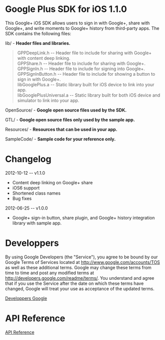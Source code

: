 Google Plus SDK for iOS 1.1.0
=============================

This Google+ iOS SDK allows users to sign in with Google+, share with Google+,
and write moments to Google+ history from third-party apps. The SDK contains the
following files:

lib/ - <b>Header files and libraries.</b>
> GPPDeepLink.h -- Header file to include for sharing with Google+ with content
                   deep linking.<br />
> GPPShare.h -- Header file to include for sharing with Google+.<br />
> GPPSignIn.h -- Header file to include for signing into Google+.<br />
> GPPSignInButton.h -- Header file to include for showing a button to
                       sign in with Google+.<br />
> libGooglePlus.a -- Static library built for iOS device to link into your app.<br />
> libGooglePlusUniversal.a -- Static library built for both iOS device and
                              simulator to link into your app.<br />

OpenSource/ - <b>Google open source files used by the SDK.</b>

GTL/ - <b>Google open source files only used by the sample app.</b>

Resources/ - <b>Resources that can be used in your app.</b>

SampleCode/ - <b>Sample code for your reference only.</b>



Changelog
=============================

2012-10-12  -- v1.1.0
- Content deep linking on Google+ share
- iOS6 support
- Shortened class names
- Bug fixes

2012-06-25  -- v1.0.0
- Google+ sign-in button, share plugin, and Google+ history integration library
  with sample app.


Developpers 
=============================

By using Google Developers (the "Service"), you agree to be bound by our Google Terms of Services located at http://www.google.com/accounts/TOS as well as these additional terms. Google may change these terms from time to time and post any modified terms at http://developers.google.com/readme/terms/. You understand and agree that if you use the Service after the date on which these terms have changed, Google will treat your use as acceptance of the updated terms.

[Developpers Google](https://developers.google.com/+/mobile/ios/getting-started)


API Reference 
=============================

[API Reference](https://developers.google.com/+/mobile/ios/api/)
